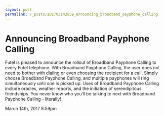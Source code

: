```yaml
---
layout: post
permalink: /_posts/201703142059_announcing_broadband_payphone_calling
---
```


# Announcing Broadband Payphone Calling

Futel is pleased to announce the rollout of Broadband Payphone Calling to every Futel telephone. With Broadband Payphone Calling, the user does not need to bother with dialing or even choosing the recipient for a call. Simply choose Broadband Payphone Calling, and multiple payphones will ring simultaneously until one is picked up. Uses of Broadband Payphone Calling include oracles, weather reports, and the initiation of serendipitous friendships. You never know who you’ll be talking to next with Broadband Payphone Calling - literally!



<div id="footer">
<span id="timestamp"> March 14th, 2017 8:59pm </span>
</div>
